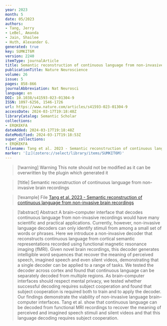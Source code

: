 ```yaml
---
year: 2023
month: 5
date: 05/2023
authors:
- Tang, Jerry
- LeBel, Amanda
- Jain, Shailee
- Huth, Alexander G.
generated: true
key: SUMKIT6M
version: 2240
itemType: journalArticle
title: Semantic reconstruction of continuous language from non-invasive brain recordings
publicationTitle: Nature Neuroscience
volume: 26
issue: 5
pages: 858-866
journalAbbreviation: Nat Neurosci
language: en
DOI: 10.1038/s41593-023-01304-9
ISSN: 1097-6256, 1546-1726
url: https://www.nature.com/articles/s41593-023-01304-9
accessDate: 2024-03-17T19:18:48Z
libraryCatalog: Semantic Scholar
collections:
- ERQKEKFA
dateAdded: 2024-03-17T19:18:48Z
dateModified: 2024-03-17T19:18:53Z
super_collections:
- ERQKEKFA
filename: Tang et al. 2023 - Semantic reconstruction of continuous language from non-invasive brain recordings
marker: '[🇿](zotero://select/library/items/SUMKIT6M)'
---
```



 > 
 > \[!warning\] Warning
 > This note should not be modified as it can be overwritten by the plugin which generated it

 > 
 > \[!title\] Semantic reconstruction of continuous language from non-invasive brain recordings

 > 
 > \[!example\] File
 > [Tang et al. 2023 - Semantic reconstruction of continuous language from non-invasive brain recordings](Tang%20et%20al.%202023%20-%20Semantic%20reconstruction%20of%20continuous%20language%20from%20non-invasive%20brain%20recordings.pdf)

 > 
 > \[!abstract\] Abstract
 > A brain–computer interface that decodes continuous language from non-invasive recordings would have many scientific and practical applications. Currently, however, non-invasive language decoders can only identify stimuli from among a small set of words or phrases. Here we introduce a non-invasive decoder that reconstructs continuous language from cortical semantic representations recorded using functional magnetic resonance imaging (fMRI). Given novel brain recordings, this decoder generates intelligible word sequences that recover the meaning of perceived speech, imagined speech and even silent videos, demonstrating that a single decoder can be applied to a range of tasks. We tested the decoder across cortex and found that continuous language can be separately decoded from multiple regions. As brain–computer interfaces should respect mental privacy, we tested whether successful decoding requires subject cooperation and found that subject cooperation is required both to train and to apply the decoder. Our findings demonstrate the viability of non-invasive language brain–computer interfaces. Tang et al. show that continuous language can be decoded from functional MRI recordings to recover the meaning of perceived and imagined speech stimuli and silent videos and that this language decoding requires subject cooperation.
